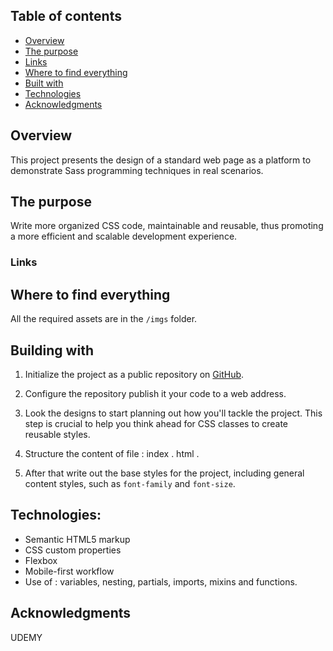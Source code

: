 ## Table of contents

  - [Overview](#overview)
  - [The purpose](#the-challenge)
  - [Links](#links)
  - [Where to find everything](#Where-to-find-everything)
  - [Built with](#built-with)
  - [Technologies](#technologies)
  - [Acknowledgments](#acknowledgments)

## Overview

This project presents the design of a standard web page
as a platform to demonstrate Sass programming techniques
in real scenarios.

## The purpose

 Write more organized CSS code,
 maintainable and reusable, thus promoting
 a more efficient and scalable development experience.

### Links



## Where to find everything

All the required assets are in the `/imgs` folder. 

## Building with

1. Initialize the project as a public repository on [GitHub](https://github.com/).  

2. Configure the repository  publish it your code to a web address. 

3. Look  the designs to start planning out how you'll tackle the project. This step is crucial to help you think ahead for CSS classes to create reusable styles.

4.  Structure the content  of file : index . html .

5. After that write out the base styles for the project, including general content styles, such as `font-family` and `font-size`.

## Technologies:

- Semantic HTML5 markup
- CSS custom properties
- Flexbox
- Mobile-first workflow
- Use of : variables, nesting, partials, imports, mixins and functions.


## Acknowledgments
 
UDEMY

